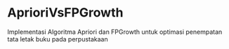 # AprioriVsFPGrowth
Implementasi Algoritma Apriori dan FPGrowth untuk optimasi penempatan tata letak buku pada perpustakaan
